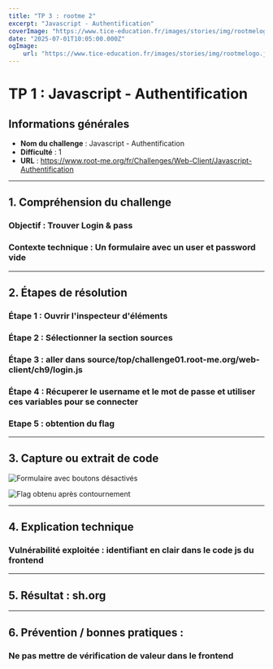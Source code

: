 ```yaml
---
title: "TP 3 : rootme 2"
excerpt: "Javascript - Authentification"
coverImage: "https://www.tice-education.fr/images/stories/img/rootmelogo.jpg"
date: "2025-07-01T10:05:00.000Z"
ogImage:
    url: "https://www.tice-education.fr/images/stories/img/rootmelogo.jpg"
---
```


# TP 1 : Javascript - Authentification

## Informations générales

-   **Nom du challenge** : Javascript - Authentification
-   **Difficulté** : 1
-   **URL** : https://www.root-me.org/fr/Challenges/Web-Client/Javascript-Authentification

---

## 1. Compréhension du challenge

### Objectif : Trouver Login & pass

### Contexte technique : Un formulaire avec un user et password vide

---

## 2. Étapes de résolution

### Étape 1 : Ouvrir l'inspecteur d'éléments

### Étape 2 : Sélectionner la section sources

### Étape 3 : aller dans source/top/challenge01.root-me.org/web-client/ch9/login.js

### Étape 4 : Récuperer le username et le mot de passe et utiliser ces variables pour se connecter

### Etape 5 : obtention du flag

---

## 3. Capture ou extrait de code

![Formulaire avec boutons désactivés](https://cdn.discordapp.com/attachments/1020343302052118589/1389518240845402283/image.png?ex=6864e934&is=686397b4&hm=a04c0f7dcd4cdc30195a8a5cd6d17afecfb7a93223894c2b299d4a6ee6e4e63c&)

![Flag obtenu après contournement](https://cdn.discordapp.com/attachments/1020343302052118589/1389518357425815594/image.png?ex=6864e950&is=686397d0&hm=3b8e686ac2ba721fa419fd3db51effe95015f12700220fe116843f789474311d&)

---

## 4. Explication technique

### Vulnérabilité exploitée : identifiant en clair dans le code js du frontend

---

## 5. Résultat : sh.org

---

## 6. Prévention / bonnes pratiques :

### Ne pas mettre de vérification de valeur dans le frontend
